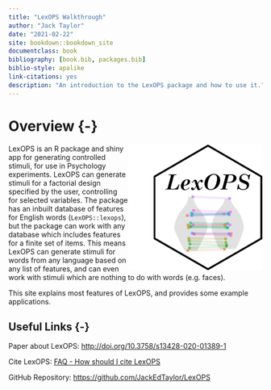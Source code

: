 ```yaml
--- 
title: "LexOPS Walkthrough"
author: "Jack Taylor"
date: "2021-02-22"
site: bookdown::bookdown_site
documentclass: book
bibliography: [book.bib, packages.bib]
biblio-style: apalike
link-citations: yes
description: "An introduction to the LexOPS package and how to use it."
---
```




# Overview {-}

<img src="images/hex-250.png" align="right" style="padding-left:50px;background-color:white" />

LexOPS is an R package and shiny app for generating controlled stimuli, for use in Psychology experiments. LexOPS can generate stimuli for a factorial design specified by the user, controlling for selected variables. The package has an inbuilt database of features for English words (`LexOPS::lexops`), but the package can work with any database which includes features for a finite set of items. This means LexOPS can generate stimuli for words from any language based on any list of features, and can even work with stimuli which are nothing to do with words (e.g. faces).

This site explains most features of LexOPS, and provides some example applications.

## Useful Links {-}

<i class="fa fa-file-pdf-o"></i> Paper about LexOPS: http://doi.org/10.3758/s13428-020-01389-1

<i class="fa fa-quote-left"></i> Cite LexOPS: [FAQ - How should I cite LexOPS](faq.html#how-should-i-cite-lexops)

<i class="fa fa-github"></i> GitHub Repository: https://github.com/JackEdTaylor/LexOPS

